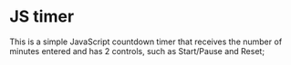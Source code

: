 # JS timer
This is a simple JavaScript countdown timer that receives the number of minutes entered and has 2 controls, such as Start/Pause and Reset;
